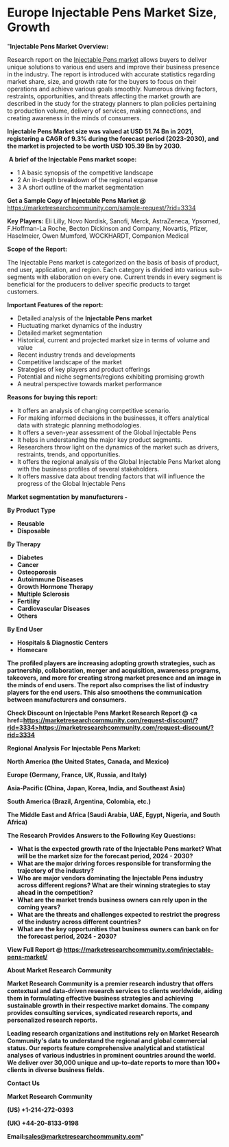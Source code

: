 # Europe Injectable Pens Market Size, Growth
"<strong>Injectable Pens Market Overview:</strong>

Research report on the <a href=https://marketresearchcommunity.com/injectable-pens-market/>Injectable Pens market</a> allows buyers to deliver unique solutions to various end users and improve their business presence in the industry. The report is introduced with accurate statistics regarding market share, size, and growth rate for the buyers to focus on their operations and achieve various goals smoothly. Numerous driving factors, restraints, opportunities, and threats affecting the market growth are described in the study for the strategy planners to plan policies pertaining to production volume, delivery of services, making connections, and creating awareness in the minds of consumers.

<strong>Injectable Pens Market size was valued at USD 51.74 Bn in 2021, registering a CAGR of 9.3% during the forecast period (2023-2030), and the market is projected to be worth USD 105.39 Bn by 2030.</strong>

 <Strong>A brief of the Injectable Pens market scope:</Strong>
<ul>
 <li>1  A basic synopsis of the competitive landscape</li>
 <li>2  An in-depth breakdown of the regional expanse</li>
 <li>3  A short outline of the market segmentation</li>
</ul>
<strong>Get a Sample Copy of Injectable Pens Market @ </b></strong><a href=https://marketresearchcommunity.com/sample-request/?rid=3334><u>https://marketresearchcommunity.com/sample-request/?rid=3334</u></a>

<strong>Key Players:</strong> 
Eli Lilly, Novo Nordisk, Sanofi, Merck, AstraZeneca, Ypsomed, F.Hoffman-La Roche, Becton Dickinson and Company, Novartis, Pfizer, Haselmeier, Owen Mumford, WOCKHARDT, Companion Medical

<strong>Scope of the Report:</strong>

The Injectable Pens market is categorized on the basis of basis of product, end user, application, and region. Each category is divided into various sub-segments with elaboration on every one. Current trends in every segment is beneficial for the producers to deliver specific products to target customers.

<strong><b>Important Features of the report:</b></strong>
<ul>
  <li>Detailed analysis of the <strong><b>Injectable Pens </b></strong><strong><b>market</b></strong></li>
  <li>Fluctuating market dynamics of the industry</li>
  <li>Detailed market segmentation</li>
  <li>Historical, current and projected market size in terms of volume and value</li>
  <li>Recent industry trends and developments</li>
  <li>Competitive landscape of the market</li>
  <li>Strategies of key players and product offerings</li>
  <li>Potential and niche segments/regions exhibiting promising growth</li>
  <li>A neutral perspective towards market performance</li>
</ul>
<strong><b>Reasons for buying this report:</b></strong>
<ul>
  <li>It offers an analysis of changing competitive scenario.</li>
  <li>For making informed decisions in the businesses, it offers analytical data with strategic planning methodologies.</li>
  <li>It offers a seven-year assessment of the Global Injectable Pens</li>
  <li>It helps in understanding the major key product segments.</li>
  <li>Researchers throw light on the dynamics of the market such as drivers, restraints, trends, and opportunities.</li>
  <li>It offers the regional analysis of the Global Injectable Pens Market along with the business profiles of several stakeholders.</li>
  <li>It offers massive data about trending factors that will influence the progress of the Global Injectable Pens</li>
</ul>

<strong>Market segmentation by manufacturers -</strong>


<strong><strong>By Product Type</strong></h4>
<ul>
 	<li>Reusable</li>
 	<li>Disposable</li>
</ul>
<strong><strong>By Therapy</strong></h4>
<ul>
 	<li>Diabetes</li>
 	<li>Cancer</li>
 	<li>Osteoporosis</li>
 	<li>Autoimmune Diseases</li>
 	<li>Growth Hormone Therapy</li>
 	<li>Multiple Sclerosis</li>
 	<li>Fertility</li>
 	<li>Cardiovascular Diseases</li>
 	<li>Others</li>
</ul>
<strong><strong>By End User</strong></h4>
<ul>
 	<li>Hospitals &amp; Diagnostic Centers</li>
 	<li>Homecare</li>
</ul>

The profiled players are increasing adopting growth strategies, such as partnership, collaboration, merger and acquisition, awareness programs, takeovers, and more for creating strong market presence and an image in the minds of end users. The report also comprises the list of industry players for the end users. This also smoothens the communication between manufacturers and consumers.

<strong><b>Check Discount on Injectable Pens Market Research Report @ </b></strong><a href=https://marketresearchcommunity.com/request-discount/?rid=3334><u>https://marketresearchcommunity.com/request-discount/?rid=3334</u></a>

<strong>Regional Analysis For Injectable Pens Market:</strong>

<strong>North America</strong> (the United States, Canada, and Mexico)

<strong>Europe</strong> (Germany, France, UK, Russia, and Italy)

<strong>Asia-Pacific</strong> (China, Japan, Korea, India, and Southeast Asia)

<strong>South America</strong> (Brazil, Argentina, Colombia, etc.)

<strong>The Middle East and Africa</strong> (Saudi Arabia, UAE, Egypt, Nigeria, and South Africa)

<strong>The Research Provides Answers to the Following Key Questions:</strong>
<ul>
 	<li>What is the expected growth rate of the Injectable Pens market? What will be the market size for the forecast period, 2024 - 2030?</li>
 	<li>What are the major driving forces responsible for transforming the trajectory of the industry?</li>
 	<li>Who are major vendors dominating the Injectable Pens industry across different regions? What are their winning strategies to stay ahead in the competition?</li>
 	<li>What are the market trends business owners can rely upon in the coming years?</li>
 	<li>What are the threats and challenges expected to restrict the progress of the industry across different countries?</li>
 	<li>What are the key opportunities that business owners can bank on for the forecast period, 2024 - 2030?</li>
</ul>

<strong>View Full Report @</strong> <a href=https://marketresearchcommunity.com/injectable-pens-market/>https://marketresearchcommunity.com/injectable-pens-market/</a>

<strong>About Market Research Community</strong>

Market Research Community is a premier research industry that offers contextual and data-driven research services to clients worldwide, aiding them in formulating effective business strategies and achieving sustainable growth in their respective market domains. The company provides consulting services, syndicated research reports, and personalized research reports.

Leading research organizations and institutions rely on Market Research Community's data to understand the regional and global commercial status. Our reports feature comprehensive analytical and statistical analyses of various industries in prominent countries around the world. We deliver over 30,000 unique and up-to-date reports to more than 100+ clients in diverse business fields.

<strong>Contact Us</strong>

<strong>Market Research Community</strong>

(US) +1-214-272-0393

(UK) +44-20-8133-9198

<strong>Email:</strong>sales@marketresearchcommunity.com"
